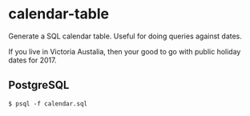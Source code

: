 # calendar-table
Generate a SQL calendar table. Useful for doing queries against dates.

If you live in Victoria Austalia, then your good to go with public holiday dates for 2017.

## PostgreSQL
```
$ psql -f calendar.sql
```

